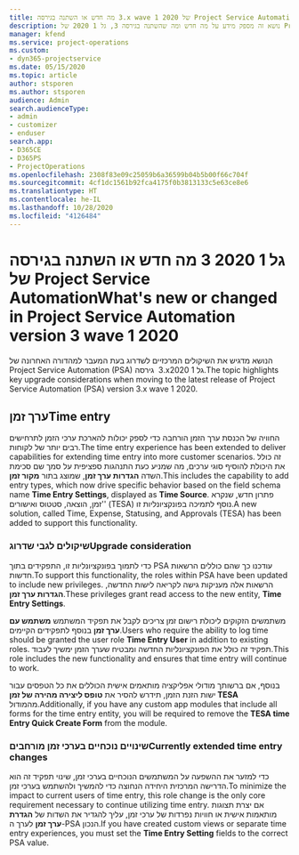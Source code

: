 ```yaml
---
title: מה חדש או השתנה בגירסה ‎3.x wave 1 2020 של Project Service Automation
description: נושא זה מספק מידע על מה חדש ומה שהשתנה בגירסה 3, גל 1 2020 של Project Service Automation.
manager: kfend
ms.service: project-operations
ms.custom:
- dyn365-projectservice
ms.date: 05/15/2020
ms.topic: article
author: stsporen
ms.author: stsporen
audience: Admin
search.audienceType:
- admin
- customizer
- enduser
search.app:
- D365CE
- D365PS
- ProjectOperations
ms.openlocfilehash: 2308f83e09c25059b6a36599b04b5b00f66c704f
ms.sourcegitcommit: 4cf1dc1561b92fca4175f0b3813133c5e63ce8e6
ms.translationtype: HT
ms.contentlocale: he-IL
ms.lasthandoff: 10/28/2020
ms.locfileid: "4126484"
---
```

# <a name="whats-new-or-changed-in-project-service-automation-version-3-wave-1-2020"></a><span data-ttu-id="7819a-103">מה חדש או השתנה בגירסה ‎3 גל 1 2020 של Project Service Automation</span><span class="sxs-lookup"><span data-stu-id="7819a-103">What's new or changed in Project Service Automation version 3 wave 1 2020</span></span>
<span data-ttu-id="7819a-104">הנושא מדגיש את השיקולים המרכזיים לשדרוג בעת המעבר למהדורה האחרונה של Project Service Automation‏ (PSA) גירסה ‎ 3.xגל 1 2020.</span><span class="sxs-lookup"><span data-stu-id="7819a-104">The topic highlights key upgrade considerations when moving to the latest release of Project Service Automation (PSA) version 3.x wave 1 2020.</span></span>

## <a name="time-entry"></a><span data-ttu-id="7819a-105">ערך זמן</span><span class="sxs-lookup"><span data-stu-id="7819a-105">Time entry</span></span>
<span data-ttu-id="7819a-106">החוויה של הכנסת ערך הזמן הורחבה כדי לספק יכולות להארכת ערכי הזמן לתרחישים רבים יותר של לקוחות.</span><span class="sxs-lookup"><span data-stu-id="7819a-106">The time entry experience has been extended to deliver capabilities for extending time entry into more customer scenarios.</span></span> <span data-ttu-id="7819a-107">זה כולל את היכולת להוסיף סוגי ערכים, מה שמניע כעת התנהגות ספציפית על סמך שם סכימת השדה **הגדרות ערך זמן**, שמוצג בתור **מקור זמן**.</span><span class="sxs-lookup"><span data-stu-id="7819a-107">This includes the capability to add entry types, which now drive specific behavior based on the field schema name **Time Entry Settings**, displayed as **Time Source**.</span></span> <span data-ttu-id="7819a-108">פתרון חדש, שנקרא 'זמן, הוצאה, סטטוס ואישורים' (TESA) נוסף לתמיכה בפונקציונליות זו.</span><span class="sxs-lookup"><span data-stu-id="7819a-108">A new solution, called Time, Expense, Statusing, and Approvals (TESA) has been added to support this functionality.</span></span>

### <a name="upgrade-consideration"></a><span data-ttu-id="7819a-109">שיקולים לגבי שדרוג</span><span class="sxs-lookup"><span data-stu-id="7819a-109">Upgrade consideration</span></span>
<span data-ttu-id="7819a-110">כדי לתמוך בפונקציונליות זו, התפקידים בתוך PSA עודכנו כך שהם כוללים הרשאות חדשות.</span><span class="sxs-lookup"><span data-stu-id="7819a-110">To support this functionality, the roles within PSA have been updated to include new privileges.</span></span> <span data-ttu-id="7819a-111">הרשאות אלה מעניקות גישה לקריאה לישות החדשה, **הגדרות ערך זמן**.</span><span class="sxs-lookup"><span data-stu-id="7819a-111">These privileges grant read access to the new entity, **Time Entry Settings**.</span></span>

<span data-ttu-id="7819a-112">משתמשים הזקוקים ליכולת רישום זמן צריכים לקבל את תפקיד המשתמש **משתמש עם ערך זמן** בנוסף לתפקידים הקיימים.</span><span class="sxs-lookup"><span data-stu-id="7819a-112">Users who require the ability to log time should be granted the user role **Time Entry User** in addition to existing roles.</span></span> <span data-ttu-id="7819a-113">תפקיד זה כולל את הפונקציונליות החדשה ומבטיח שערך הזמן ימשיך לעבוד.</span><span class="sxs-lookup"><span data-stu-id="7819a-113">This role includes the new functionality and ensures that time entry will continue to work.</span></span>

<span data-ttu-id="7819a-114">בנוסף, אם ברשותך מודולי אפליקציה מותאמים אישית הכוללים את כל הטפסים עבור ישות הזנת הזמן, תידרש להסיר את **טופס ליצירה מהירה של זמן TESA** מהמודול.</span><span class="sxs-lookup"><span data-stu-id="7819a-114">Additionally, if you have any custom app modules that include all forms for the time entry entity, you will be required to remove the **TESA time Entry Quick Create Form** from the module.</span></span>

### <a name="currently-extended-time-entry-changes"></a><span data-ttu-id="7819a-115">שינויים נוכחיים בערכי זמן מורחבים</span><span class="sxs-lookup"><span data-stu-id="7819a-115">Currently extended time entry changes</span></span>
<span data-ttu-id="7819a-116">כדי למזער את ההשפעה על המשתמשים הנוכחיים בערכי זמן, שינוי תפקיד זה הוא הדרישה המרכזית היחידה הנחוצה כדי להמשיך ולהשתמש בערכי זמן.</span><span class="sxs-lookup"><span data-stu-id="7819a-116">To minimize the impact to current users of time entry, this role change is the only core requirement necessary to continue utilizing time entry.</span></span> <span data-ttu-id="7819a-117">אם יצרת תצוגות מותאמות אישית או חוויות נפרדות של ערכי זמן, עליך להגדיר את השדות של **הגדרת ערך זמן** לערך ה-PSA הנכון.</span><span class="sxs-lookup"><span data-stu-id="7819a-117">If you have created custom views or separate time entry experiences, you must set the **Time Entry Setting** fields to the correct PSA value.</span></span>
